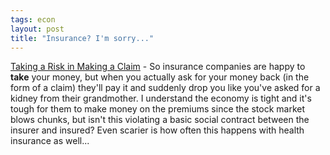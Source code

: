 ```yaml
---
tags: econ
layout: post
title: "Insurance? I'm sorry..."
---
```




<a href="http://www.washingtonpost.com/wp-dyn/articles/A2576-2003Mar9.html">Taking a Risk in Making a Claim</a> - So insurance companies are happy to <b>take</b> your money, but when you actually ask for your money back (in the form of a claim) they'll pay it and suddenly drop you like you've asked for a kidney from their grandmother. I understand the economy is tight and it's tough for them to make money on the premiums since the stock market blows chunks, but isn't this violating a basic social contract between the insurer and insured? Even scarier is how often this happens with health insurance as well...


